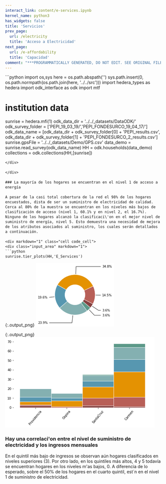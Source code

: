 ```yaml
---
interact_link: content/e-services.ipynb
kernel_name: python3
has_widgets: false
title: 'Servicios'
prev_page:
  url: /electricity
  title: 'Acceso a Electricidad'
next_page:
  url: /e-affordability
  title: 'Capacidad'
comment: "***PROGRAMMATICALLY GENERATED, DO NOT EDIT. SEE ORIGINAL FILES IN /content***"
---
```


<div markdown="1" class="cell code_cell">
<div class="input_area" markdown="1">
```python
import os,sys
here = os.path.abspath('')
sys.path.insert(0, os.path.normpath(os.path.join(here, '../../src')))
import hedera_types as hedera
import odk_interface as odk
import mtf

# institution data
sunrise = hedera.mfi(1)
odk_data_dir = '../../_datasets/DataODK/'
odk_survey_folder = ['PEPI_19_03_19/','PEPI_FONDESURCO_19_04_17/']
odk_data_name = [odk_data_dir + odk_survey_folder[0] + 'PEPI_results.csv',
                 odk_data_dir + odk_survey_folder[1] + 
                 'PEPI_FONDESURCO_2_results.csv']
sunrise.gpsFile = '../../_datasets/Demo/GPS.csv'
data_demo = sunrise.read_survey(odk_data_name)
HH = odk.households(data_demo)
collections = odk.collections(HH,[sunrise])
```
</div>

</div>

### La mayoría de los hogares se encuentran en el nivel 1 de acceso a energía

A pesar de la casi total cobertura de la red el 98% de los hogares encuestados, dista de ser un suministro de electricidad de calidad. Cerca al 80% de la muestra se encuentran en los niveles más bajos de clasificación de acceso (nivel 1, 60.1% y en nivel 2, el 16.7%). Ninguno de los hogares alcanzó la clasificaci\'on en el mejor nivel de suministro de energía, nivel 5. Esto demuestra una necesidad de mejora de los atributos asociados al suministro, los cuales serán detallados a continuación.

<div markdown="1" class="cell code_cell">
<div class="input_area" markdown="1">
```python
sunrise.tier_plots(HH,'E_Services')
```
</div>

<div class="output_wrapper" markdown="1">
<div class="output_subarea" markdown="1">

{:.output_png}
![png](images/e-services_3_0.png)

</div>
</div>
<div class="output_wrapper" markdown="1">
<div class="output_subarea" markdown="1">

{:.output_png}
![png](images/e-services_3_1.png)

</div>
</div>
</div>

### Hay una correlaci\'on entre el nivel de suministro de electricidad y los ingresos mensuales

En el quintil más bajo de ingresos se observan aún hogares clasificados en niveles superiores (3). Por otro lado, en los quintiles más altos, 4 y 5 todavía se encuentran hogares en los niveles m\'as bajos, 0. A diferencia de lo esperado, sobre el 50\% de los hogares en el cuarto quintil, est´n en el nivel 1 de suministro de electricidad.
